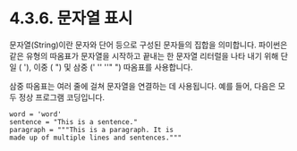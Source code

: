 # 4.3.6. 문자열 표시

문자열(String)이란 문자와 단어 등으로 구성된 문자들의 집합을 의미합니다. 파이썬은 같은 유형의 따옴표가 문자열을 시작하고 끝내는 한 문자열 리터럴을 나타 내기 위해 단일 ( '), 이중 ( ") 및 삼중 (' '' ''" ") 따옴표를 사용합니다.

삼중 따옴표는 여러 줄에 걸쳐 문자열을 연결하는 데 사용됩니다. 예를 들어, 다음은 모두 정상 프로그램 코딩입니다.

```
word = 'word'
sentence = "This is a sentence."
paragraph = """This is a paragraph. It is
made up of multiple lines and sentences."""
```
